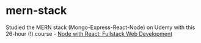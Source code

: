 # mern-stack

Studied the MERN stack (Mongo-Express-React-Node) on Udemy with this 26-hour (!) course - [Node with React: Fullstack Web Development](https://www.udemy.com/share/101WPmCUsZdV1WRXQ=/)
